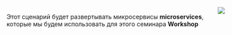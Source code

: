 <img align="right" src="./assets/kubernetes-up-and-running-book.png">

Этот сценарий будет развертывать микросервисы **microservices**, которые мы будем использовать для этого семинара **Workshop**
